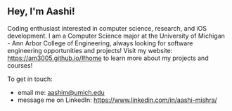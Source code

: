 ## Hey, I'm Aashi!

Coding enthusiast interested in computer science, research, and iOS development. I am a Computer Science major at the University of Michigan - Ann Arbor College of Engineering, always looking for software engineering opportunities and projects! Visit my website: https://am3005.github.io/#home to learn more about my projects and courses!

To get in touch:
  - email me: aashim@umich.edu
  - message me on LinkedIn: https://www.linkedin.com/in/aashi-mishra/

<!--
**am3005/am3005** is a ✨ _special_ ✨ repository because its `README.md` (this file) appears on your GitHub profile.

Here are some ideas to get you started:

- 🔭 I’m currently working on ...
- 🌱 I’m currently learning ...
- 👯 I’m looking to collaborate on ...
- 🤔 I’m looking for help with ...
- 💬 Ask me about ...
- 📫 How to reach me: ...
- 😄 Pronouns: ...
- ⚡ Fun fact: ...
-->
